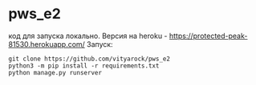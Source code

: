 # pws_e2
код для запуска локально.
Версия на heroku - https://protected-peak-81530.herokuapp.com/
Запуск:

    git clone https://github.com/vityarock/pws_e2
    python3 -m pip install -r requirements.txt
    python manage.py runserver
